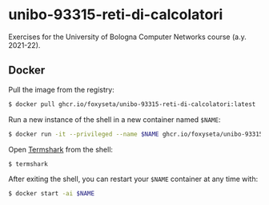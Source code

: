 # unibo-93315-reti-di-calcolatori
Exercises for the University of Bologna Computer Networks course (a.y. 2021-22).

## Docker
Pull the image from the registry:
```bash
$ docker pull ghcr.io/foxyseta/unibo-93315-reti-di-calcolatori:latest
```
Run a new instance of the shell in a new container named `$NAME`:
```bash
$ docker run -it --privileged --name $NAME ghcr.io/foxyseta/unibo-93315-reti-di-calcolatori:latest
```
Open [Termshark](https://github.com/gcla/termshark) from the shell:
```bash
$ termshark
```
After exiting the shell, you can restart your `$NAME` container at any time
with:
```bash
$ docker start -ai $NAME
```
